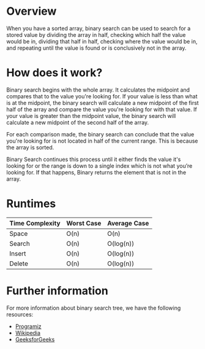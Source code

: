 # Overview

When you have a sorted array, binary search can be used to search for a stored value by dividing the array in half, checking which half the value would be in, dividing that half in half, checking where the value would be in, and repeating until the value is found or is conclusively not in the array.

# How does it work?

Binary search begins with the whole array. It calculates the midpoint and compares that to the value you're looking for. If your value is less than what is at the midpoint, the binary search will calculate a new midpoint of the first half of the array and compare the value you're looking for with that value. If your value is greater than the midpoint value, the binary search will calculate a new midpoint of the second half of the array.

For each comparison made, the binary search can conclude that the value you're looking for is not located in half of the current range. This is because the array is sorted.

Binary Search continues this process until it either finds the value it's looking for or the range is down to a single index which is not what you’re looking for. If that happens, Binary returns the element that is not in the array.

# Runtimes

| Time Complexity | Worst Case | Average Case |
|-----------------|------------|--------------|
| Space           | O(n)       | O(n)         |
| Search          | O(n)       | O(log(n))    |
| Insert          | O(n)       | O(log(n))    |
| Delete          | O(n)       | O(log(n))    |

# Further information

For more information about binary search tree, we have the following resources:
- [Programiz](https://www.programiz.com/dsa/binary-search-tree)
- [Wikipedia](https://en.wikipedia.org/wiki/Binary_search_tree)
- [GeeksforGeeks](https://www.geeksforgeeks.org/binary-search-tree-data-structure/)